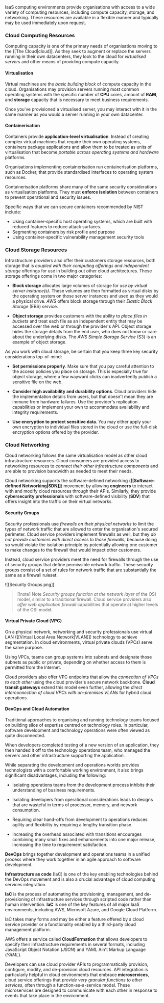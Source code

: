 
IaaS computing environments provide organisations with access to a wide variety of computing resources, including compute capacity, storage, and networking. These resources are available in a flexible manner and typically may be used immediately upon request.

### Cloud Computing Resources

Computing capacity is one of the primary needs of organisations moving to the [[The Cloud|cloud]]. As they seek to augment or replace the servers running in their own datacenters, they look to the cloud for *virtualised servers* and other means of providing compute capacity. 

#### Virtualisation

Virtual machines are the *basic building block* of compute capacity in the cloud. Organisations may provision servers running most common operating systems with the specific number of **CPU** cores, amount of **RAM**, and **storage** capacity that is necessary to meet business requirements.

Once you've provisioned a virtualised server, you may interact with it in the same manner as you would a server running in your own datacenter.

#### Containerisation

Containers provide **application-level virtualisation**. Instead of creating complex virtual machines that require their own operating systems, containers package applications and allow them to be treated as units of virtualisation that become *portable across operating systems and hardware* platforms.

Organisations implementing containerisation run containerisation platforms, such as Docker, that provide standardised interfaces to operating system resources.

Containerisation platforms share many of the same security considerations as virtualisation platforms. They must **enforce isolation** between containers to prevent operational and security issues.

Specific ways that we can secure containers recommended by NIST include:

- Using container-specific host operating systems, which are built with reduced features to reduce attack surfaces.
- Segmenting containers by risk profile and purpose
- Using container-specific vulnerability management security tools

### Cloud Storage Resources

Infrastructure providers also offer their customers storage resources, both storage that is *coupled with their computing offerings and independent storage* offerings for use in building out other cloud architectures. These storage offerings come in two major categories:

- **Block storage** allocates large volumes of storage for *use by virtual server instance(s)*. These volumes are then formatted as virtual disks by the operating system on those server instances and used as they would a physical drive. *AWS* offers block storage through their *Elastic Block Storage* (EBS) service.
  
- **Object storage** provides customers with the ability to *place files in buckets* and treat each file as an independent entity that may be accessed over the web or through the provider's API. Object storage hides the storage details from the end user, who does not know or care about the underlying disks. The *AWS Simple Storage Service* (S3) is an example of object storage.

As you work with cloud storage, be certain that you keep three key security considerations top-of-mind:

- **Set permissions properly**. Make sure that you pay careful attention to the access policies you place on storage. This is especially true for object storage, where a few wayward clicks can inadvertently publish a sensitive file on the web.
  
- **Consider high availability and durability options**. Cloud providers hide the implementation details from users, but that doesn't mean they are immune from hardware failures. Use the provider's replication capabilities or implement your own to accommodate availability and integrity requirements.
  
- **Use encryption to protect sensitive data**. You may either apply your own encryption to individual files stored in the cloud or use the full-disk encryption options offered by the provider.

### Cloud Networking

Cloud networking follows the same virtualisation model as other cloud infrastructure resources. Cloud consumers are provided access to networking resources to *connect their other infrastructure components* and are able to provision bandwidth as needed to meet their needs.

Cloud networking supports the software-defined networking (**[[Software-defined Networking|SDN]]**) movement by allowing **engineers** to interact with and modify cloud resources through their APIs. Similarly, they provide **cybersecurity professionals** with software-defined visibility (**SDV**) that offers insight into the traffic on their virtual networks.

#### Security Groups

Security professionals use *firewalls on their physical networks* to limit the types of network traffic that are allowed to enter the organisation's secured perimeter. Cloud service providers implement firewalls as well, but they *do not provide customers with direct access to those firewalls*, because doing so would violate the isolation principle by potentially allowing one customer to make changes to the firewall that would impact other customers.

Instead, cloud service providers meet the need for firewalls through the use of security groups that define permissible network traffic. These security groups consist of a set of rules for network traffic that are substantially the same as a firewall ruleset.

![[Security Groups.png]]

>[!note] Note
>*Security groups function at the network layer* of the OSI model, similar to a traditional firewall. Cloud service providers also *offer web application firewall* capabilities that operate at higher levels of the OSI model.

#### Virtual Private Cloud (VPC)

On a physical network, networking and security professionals use virtual LAN ([[Virtual Local Area Network|VLAN]]) technology to achieve segmentation. In cloud environments, virtual private clouds (VPCs) serve the same purpose.

Using VPCs, teams can group systems into subnets and designate those subnets as public or private, depending on whether access to them is permitted from the Internet.

Cloud providers also offer VPC endpoints that allow the *connection of VPCs to each other* using the cloud provider's secure network backbone. **Cloud transit gateways** extend this model even further, allowing the *direct interconnection of cloud VPCs with on-premises VLANs* for hybrid cloud operations.

#### DevOps and Cloud Automation

Traditional approaches to organising and running technology teams focused on building silos of expertise centred on technology roles. In particular, software development and technology operations were often viewed as quite disconnected.

When developers completed testing of a new version of an application, they then handed it off to the technology operations team, who managed the servers and other infrastructure supporting the application.

While separating the development and operations worlds provides technologists with a comfortable working environment, it also brings significant disadvantages, including the following:

- Isolating operations teams from the development process inhibits their understanding of business requirements. 
  
- Isolating developers from operational considerations leads to designs that are wasteful in terms of processor, memory, and network consumption.
  
- Requiring clear hand-offs from development to operations reduces agility and flexibility by requiring a lengthy transition phase.
  
- Increasing the overhead associated with transitions encourages combining many small fixes and enhancements into one major release, increasing the time to requirement satisfaction.

**DevOps** brings together development and operations teams in a unified process where they work together in an agile approach to software development.

**Infrastructure as code** (IaC) is one of the key enabling technologies behind the DevOps movement and is also a crucial advantage of cloud computing services integration. 

**IaC** is the process of automating the provisioning, management, and de-provisioning of infrastructure services through scripted code rather than human intervention. **IaC** is one of the key features of all major IaaS environments, including AWS, Microsoft Azure, and Google Cloud Platform.

IaC takes many forms and may be either a feature offered by a cloud service provider or a functionality enabled by a third-party cloud management platform.

AWS offers a service called **CloudFormation** that allows developers to specify their infrastructure requirements in several formats, including JavaScript Object Notation (*JSON*) and YAML Ain't Markup Language (*YAML*).

Developers can use cloud provider APIs to programmatically provision, configure, modify, and de-provision cloud resources. API integration is particularly helpful in cloud environments that embrace **microservices**, cloud service offerings that *provide very granular functions to other services*, often through a function-as-a-service model. These microservices are designed to communicate with each other in response to events that take place in the environment.

